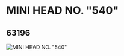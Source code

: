 # MINI HEAD NO. "540"
## 63196
![MINI HEAD NO. "540"](https://lc-www-live-s.legocdn.com/media/bricks/5/2/4528205.jpg)